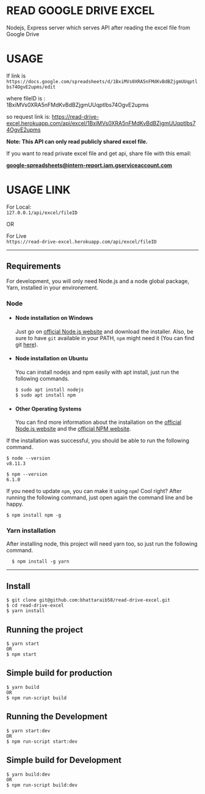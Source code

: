 # READ GOOGLE DRIVE EXCEL

Nodejs, Express server which serves API after reading the excel file from Google Drive


# USAGE
If link is 
``https://docs.google.com/spreadsheets/d/1BxiMVs0XRA5nFMdKvBdBZjgmUUqptlbs74OgvE2upms/edit``  
  
where fileID is :  
1BxiMVs0XRA5nFMdKvBdBZjgmUUqptlbs74OgvE2upms  

so request link is:
https://read-drive-excel.herokuapp.com/api/excel/1BxiMVs0XRA5nFMdKvBdBZjgmUUqptlbs74OgvE2upms


**Note: This API can only read publicly shared excel file.**

If you want to read private excel file and get api, share file with this email:

**google-spreadsheets@intern-report.iam.gserviceaccount.com**

# USAGE LINK
For Local:  
``127.0.0.1/api/excel/fileID``

OR

For Live  
``https://read-drive-excel.herokuapp.com/api/excel/fileID``

---
## Requirements

For development, you will only need Node.js and a node global package, Yarn, installed in your environement.

### Node
- #### Node installation on Windows

  Just go on [official Node.js website](https://nodejs.org/) and download the installer.
Also, be sure to have `git` available in your PATH, `npm` might need it (You can find git [here](https://git-scm.com/)).

- #### Node installation on Ubuntu

  You can install nodejs and npm easily with apt install, just run the following commands.

      $ sudo apt install nodejs
      $ sudo apt install npm

- #### Other Operating Systems
  You can find more information about the installation on the [official Node.js website](https://nodejs.org/) and the [official NPM website](https://npmjs.org/).

If the installation was successful, you should be able to run the following command.

    $ node --version
    v8.11.3

    $ npm --version
    6.1.0

If you need to update `npm`, you can make it using `npm`! Cool right? After running the following command, just open again the command line and be happy.

    $ npm install npm -g

###
### Yarn installation
  After installing node, this project will need yarn too, so just run the following command.

      $ npm install -g yarn

---

## Install

    $ git clone git@github.com:bhattaraib58/read-drive-excel.git
    $ cd read-drive-excel
    $ yarn install

## Running the project

    $ yarn start
	OR
    $ npm start

## Simple build for production

    $ yarn build
	OR
    $ npm run-script build


## Running the Development

    $ yarn start:dev
	OR
    $ npm run-script start:dev

## Simple build for Development

    $ yarn build:dev
	OR
    $ npm run-script build:dev

